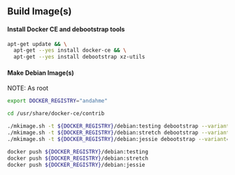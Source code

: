 ## Build Image(s)

#### Install Docker CE and debootstrap tools
```bash
apt-get update && \
  apt-get --yes install docker-ce && \
  apt-get --yes install debootstrap xz-utils
```

#### Make Debian Image(s)
NOTE: As root

```bash
export DOCKER_REGISTRY="andahme"
```
```bash
cd /usr/share/docker-ce/contrib

./mkimage.sh -t ${DOCKER_REGISTRY}/debian:testing debootstrap --variant=minbase testing
./mkimage.sh -t ${DOCKER_REGISTRY}/debian:stretch debootstrap --variant=minbase stretch
./mkimage.sh -t ${DOCKER_REGISTRY}/debian:jessie debootstrap --variant=minbase jessie

docker push ${DOCKER_REGISTRY}/debian:testing
docker push ${DOCKER_REGISTRY}/debian:stretch
docker push ${DOCKER_REGISTRY}/debian:jessie
```

